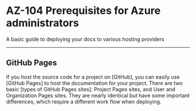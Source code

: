# AZ-104 Prerequisites for Azure administrators

A basic guide to deploying your docs to various hosting providers

---

## GitHub Pages

If you host the source code for a project on [GitHub], you can easily use
[GitHub Pages] to host the documentation for your project. There are two basic
[types of GitHub Pages sites]: Project Pages sites, and User and Organization
Pages sites. They are nearly identical but have some important differences,
which require a different work flow when deploying.